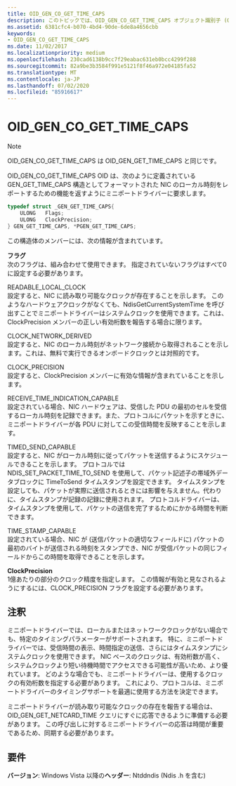 ```yaml
---
title: OID_GEN_CO_GET_TIME_CAPS
description: このトピックでは、OID_GEN_CO_GET_TIME_CAPS オブジェクト識別子 (OID) について説明します。
ms.assetid: 6381cfc4-b070-4bd4-90de-6de8a4656cbb
keywords:
- OID_GEN_CO_GET_TIME_CAPS
ms.date: 11/02/2017
ms.localizationpriority: medium
ms.openlocfilehash: 230cad6138b9cc7f29eabac631eb0bcc4299f288
ms.sourcegitcommit: 82a9be3b3584f991e5121f8f46a972e04185fa52
ms.translationtype: MT
ms.contentlocale: ja-JP
ms.lasthandoff: 07/02/2020
ms.locfileid: "85916617"
---
```

# <a name="oid_gen_co_get_time_caps"></a>OID_GEN_CO_GET_TIME_CAPS

> [!NOTE]
> OID_GEN_CO_GET_TIME_CAPS は OID_GEN_GET_TIME_CAPS と同じです。

OID_GEN_CO_GET_TIME_CAPS OID は、次のように定義されている GEN_GET_TIME_CAPS 構造としてフォーマットされた NIC のローカル時刻をレポートするための機能を返すようにミニポートドライバーに要求します。

```c++
typedef struct _GEN_GET_TIME_CAPS{
    ULONG   Flags;
    ULONG   ClockPrecision;
} GEN_GET_TIME_CAPS, *PGEN_GET_TIME_CAPS;
```

この構造体のメンバーには、次の情報が含まれています。

**フラグ**  
次のフラグは、組み合わせて使用できます。 指定されていないフラグはすべて0に設定する必要があります。 

READABLE_LOCAL_CLOCK  
設定すると、NIC に読み取り可能なクロックが存在することを示します。 このようなハードウェアクロックがなくても、NdisGetCurrentSystemTime を呼び出すことでミニポートドライバーはシステムクロックを使用できます。これは、ClockPrecision メンバーの正しい有効桁数を報告する場合に限ります。

CLOCK_NETWORK_DERIVED  
設定すると、NIC のローカル時刻がネットワーク接続から取得されることを示します。これは、無料で実行できるオンボードクロックとは対照的です。

CLOCK_PRECISION  
設定すると、ClockPrecision メンバーに有効な情報が含まれていることを示します。

RECEIVE_TIME_INDICATION_CAPABLE  
設定されている場合、NIC ハードウェアは、受信した PDU の最初のセルを受信するローカル時刻を記録できます。また、プロトコルにパケットを示すときに、ミニポートドライバーが各 PDU に対してこの受信時間を反映することを示します。

TIMED_SEND_CAPABLE  
設定すると、NIC がローカル時刻に従ってパケットを送信するようにスケジュールできることを示します。 プロトコルでは NDIS_SET_PACKET_TIME_TO_SEND を使用して、パケット記述子の帯域外データブロックに TimeToSend タイムスタンプを設定できます。 タイムスタンプを設定しても、パケットが実際に送信されるときには影響を与えません。代わりに、タイムスタンプが記録の記録に使用されます。 プロトコルドライバーは、タイムスタンプを使用して、パケットの送信を完了するためにかかる時間を判断できます。

TIME_STAMP_CAPABLE  
設定されている場合、NIC が (送信パケットの適切なフィールドに) パケットの最初のバイトが送信される時刻をスタンプでき、NIC が受信パケットの同じフィールドからこの時間を取得できることを示します。

**ClockPrecision**  
1億あたりの部分のクロック精度を指定します。 この情報が有効と見なされるようにするには、CLOCK_PRECISION フラグを設定する必要があります。

## <a name="remarks"></a>注釈

ミニポートドライバーでは、ローカルまたはネットワーククロックがない場合でも、特定のタイミングパラメーターがサポートされます。 特に、ミニポートドライバーでは、受信時間の表示、時間指定の送信、さらにはタイムスタンプにシステムクロックを使用できます。 NIC ベースのクロックは、有効桁数が高く、システムクロックより短い待機時間でアクセスできる可能性が高いため、より優れています。 どのような場合でも、ミニポートドライバーは、使用するクロックの有効桁数を指定する必要があります。 これにより、プロトコルは、ミニポートドライバーのタイミングサポートを最適に使用する方法を決定できます。

ミニポートドライバーが読み取り可能なクロックの存在を報告する場合は、OID_GEN_GET_NETCARD_TIME クエリにすぐに応答できるように準備する必要があります。 この呼び出しに対するミニポートドライバーの応答は時間が重要であるため、同期する必要があります。


## <a name="requirements"></a>要件

**バージョン**: Windows Vista 以降の**ヘッダー**: Ntddndis (Ndis .h を含む)

